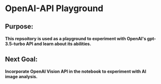 # OpenAI-API Playground

## Purpose:
#### This repsoitory is used as a playground to experiment with OpenAI's gpt-3.5-turbo API and learn about its abilities. 

## Next Goal:
#### Incorporate OpenAI Vision API in the notebook to experiment with AI image analysis. 
